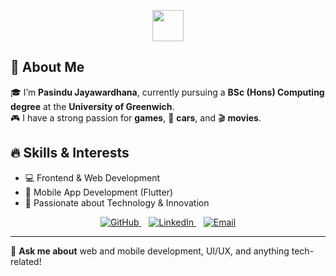 <p align="center">
  <img src="https://media.giphy.com/media/hvRJCLFzcasrR4ia7z/giphy.gif" width="50">
</p>

## 🚀 About Me  

🎓 I’m **Pasindu Jayawardhana**, currently pursuing a **BSc (Hons) Computing degree** at the **University of Greenwich**.  
🎮 I have a strong passion for **games**, 🚗 **cars**, and 🎬 **movies**.  

## 🔥 Skills & Interests  
- 💻 Frontend & Web Development  
- 📱 Mobile App Development (Flutter)   
- 🚀 Passionate about Technology & Innovation  

<p align="center">
  <a href="https://github.com/Pasindu-Jayawardhana">
    <img src="https://img.shields.io/badge/GitHub-000?style=for-the-badge&logo=github&logoColor=white" alt="GitHub">
  </a>
  &nbsp;&nbsp;
  <a href="https://www.linkedin.com/in/pasindu-jayawardhana/">
    <img src="https://img.shields.io/badge/LinkedIn-0077B5?style=for-the-badge&logo=linkedin&logoColor=white" alt="LinkedIn">
  </a>
  &nbsp;&nbsp;
  <a href="mailto:sadhanjanajayawardhana@gmail.com">
    <img src="https://img.shields.io/badge/Email-D14836?style=for-the-badge&logo=gmail&logoColor=white" alt="Email">
  </a>
</p>

---

💬 **Ask me about** web and mobile development, UI/UX, and anything tech-related!  

